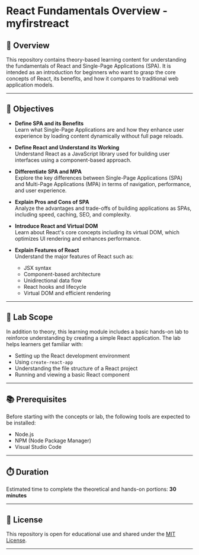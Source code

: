# React Fundamentals Overview - myfirstreact

## 📘 Overview

This repository contains theory-based learning content for understanding the fundamentals of React and Single-Page Applications (SPA). It is intended as an introduction for beginners who want to grasp the core concepts of React, its benefits, and how it compares to traditional web application models.

---

## 🎯 Objectives

- **Define SPA and its Benefits**  
  Learn what Single-Page Applications are and how they enhance user experience by loading content dynamically without full page reloads.

- **Define React and Understand its Working**  
  Understand React as a JavaScript library used for building user interfaces using a component-based approach.

- **Differentiate SPA and MPA**  
  Explore the key differences between Single-Page Applications (SPA) and Multi-Page Applications (MPA) in terms of navigation, performance, and user experience.

- **Explain Pros and Cons of SPA**  
  Analyze the advantages and trade-offs of building applications as SPAs, including speed, caching, SEO, and complexity.

- **Introduce React and Virtual DOM**  
  Learn about React's core concepts including its virtual DOM, which optimizes UI rendering and enhances performance.

- **Explain Features of React**  
  Understand the major features of React such as:
  - JSX syntax
  - Component-based architecture
  - Unidirectional data flow
  - React hooks and lifecycle
  - Virtual DOM and efficient rendering

---

## 🧰 Lab Scope

In addition to theory, this learning module includes a basic hands-on lab to reinforce understanding by creating a simple React application. The lab helps learners get familiar with:

- Setting up the React development environment
- Using `create-react-app`
- Understanding the file structure of a React project
- Running and viewing a basic React component

---

## 📚 Prerequisites

Before starting with the concepts or lab, the following tools are expected to be installed:

- Node.js
- NPM (Node Package Manager)
- Visual Studio Code

---

## ⏱️ Duration

Estimated time to complete the theoretical and hands-on portions: **30 minutes**

---

## 📄 License

This repository is open for educational use and shared under the [MIT License](LICENSE).

---
